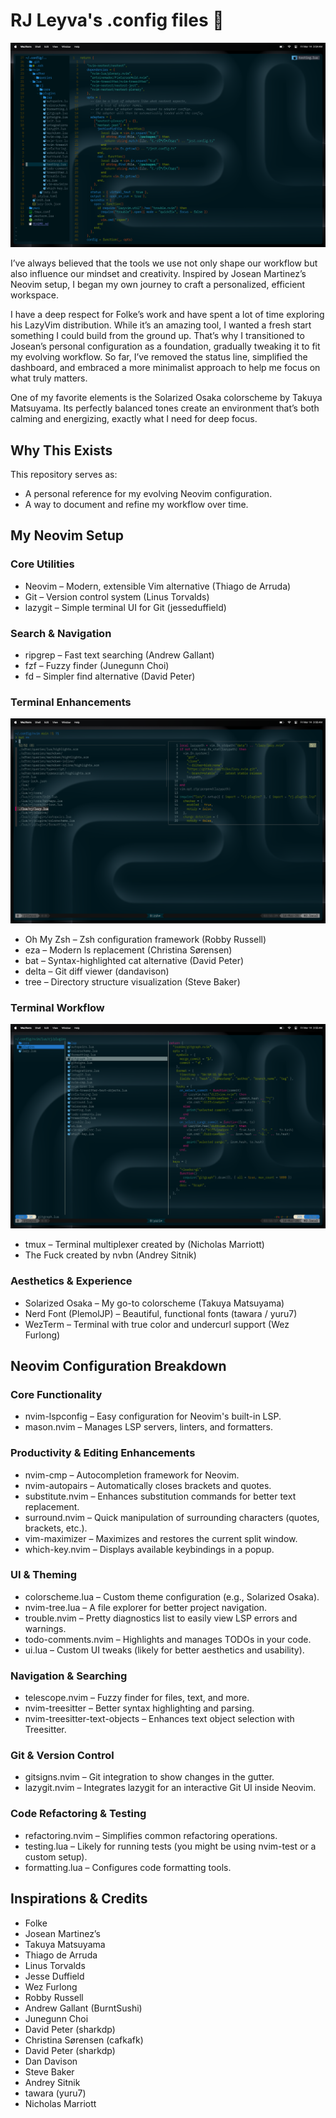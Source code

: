 # RJ Leyva's .config files 🚀

![Neovim](/images/neovim.png)

I’ve always believed that the tools we use not only shape our workflow but also influence our mindset and creativity. Inspired by Josean Martinez’s Neovim setup, I began my own journey to craft a personalized, efficient workspace.

I have a deep respect for Folke’s work and have spent a lot of time exploring his LazyVim distribution. While it’s an amazing tool, I wanted a fresh start something I could build from the ground up. That’s why I transitioned to Josean’s personal configuration as a foundation, gradually tweaking it to fit my evolving workflow. So far, I’ve removed the status line, simplified the dashboard, and embraced a more minimalist approach to help me focus on what truly matters.

One of my favorite elements is the Solarized Osaka colorscheme by Takuya Matsuyama. Its perfectly balanced tones create an environment that’s both calming and energizing, exactly what I need for deep focus.

## Why This Exists

This repository serves as:

- A personal reference for my evolving Neovim configuration.
- A way to document and refine my workflow over time.

## My Neovim Setup

### Core Utilities

- Neovim – Modern, extensible Vim alternative (Thiago de Arruda)
- Git – Version control system (Linus Torvalds)
- lazygit – Simple terminal UI for Git (jesseduffield)

### Search & Navigation

- ripgrep – Fast text searching (Andrew Gallant)
- fzf – Fuzzy finder (Junegunn Choi)
- fd – Simpler find alternative (David Peter)

### Terminal Enhancements

![bat](/images/bat.png)

- Oh My Zsh – Zsh configuration framework (Robby Russell)
- eza – Modern ls replacement (Christina Sørensen)
- bat – Syntax-highlighted cat alternative (David Peter)
- delta – Git diff viewer (dandavison)
- tree – Directory structure visualization (Steve Baker)

### Terminal Workflow

![Yazi](/images/yazi.png)

- tmux – Terminal multiplexer created by (Nicholas Marriott)
- The Fuck created by nvbn (Andrey Sitnik)

### Aesthetics & Experience

- Solarized Osaka – My go-to colorscheme (Takuya Matsuyama)
- Nerd Font (PlemolJP) – Beautiful, functional fonts (tawara / yuru7)
- WezTerm – Terminal with true color and undercurl support (Wez Furlong)

## Neovim Configuration Breakdown

### Core Functionality

- nvim-lspconfig – Easy configuration for Neovim's built-in LSP.
- mason.nvim – Manages LSP servers, linters, and formatters.

### Productivity & Editing Enhancements

- nvim-cmp – Autocompletion framework for Neovim.
- nvim-autopairs – Automatically closes brackets and quotes.
- substitute.nvim – Enhances substitution commands for better text replacement.
- surround.nvim – Quick manipulation of surrounding characters (quotes, brackets, etc.).
- vim-maximizer – Maximizes and restores the current split window.
- which-key.nvim – Displays available keybindings in a popup.

### UI & Theming

- colorscheme.lua – Custom theme configuration (e.g., Solarized Osaka).
- nvim-tree.lua – A file explorer for better project navigation.
- trouble.nvim – Pretty diagnostics list to easily view LSP errors and warnings.
- todo-comments.nvim – Highlights and manages TODOs in your code.
- ui.lua – Custom UI tweaks (likely for better aesthetics and usability).

### Navigation & Searching

- telescope.nvim – Fuzzy finder for files, text, and more.
- nvim-treesitter – Better syntax highlighting and parsing.
- nvim-treesitter-text-objects – Enhances text object selection with Treesitter.

### Git & Version Control

- gitsigns.nvim – Git integration to show changes in the gutter.
- lazygit.nvim – Integrates lazygit for an interactive Git UI inside Neovim.

### Code Refactoring & Testing

- refactoring.nvim – Simplifies common refactoring operations.
- testing.lua – Likely for running tests (you might be using nvim-test or a custom setup).
- formatting.lua – Configures code formatting tools.

## Inspirations & Credits

- Folke
- Josean Martinez’s
- Takuya Matsuyama
- Thiago de Arruda
- Linus Torvalds
- Jesse Duffield
- Wez Furlong
- Robby Russell
- Andrew Gallant (BurntSushi)
- Junegunn Choi
- David Peter (sharkdp)
- Christina Sørensen (cafkafk)
- David Peter (sharkdp)
- Dan Davison
- Steve Baker
- Andrey Sitnik
- tawara (yuru7)
- Nicholas Marriott
